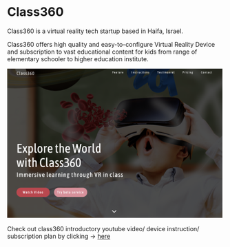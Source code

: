 # Class360

Class360 is a virtual reality tech startup based in Haifa, Israel.

Class360 offers high quality and easy-to-configure Virtual Reality Device and subscription to vast educational content for kids from range of elementary schooler to higher education institute.

<img src="assets/class360.png" width="500" display="inline">

Check out class360 introductory youtube video/ device instruction/ subscription plan by clicking -> [here](http://class360vr.surge.sh/)
